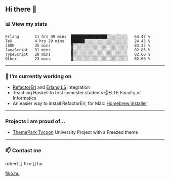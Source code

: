 ## Hi there 👋

### 📊 View my stats

<!--START_SECTION:waka-->

```text
Erlang       11 hrs 49 mins  ████████████████░░░░░░░░░   64.47 %
TeX          4 hrs 29 mins   ██████░░░░░░░░░░░░░░░░░░░   24.45 %
JSON         35 mins         ▓░░░░░░░░░░░░░░░░░░░░░░░░   03.22 %
JavaScript   31 mins         ▓░░░░░░░░░░░░░░░░░░░░░░░░   02.85 %
TypeScript   28 mins         ▓░░░░░░░░░░░░░░░░░░░░░░░░   02.60 %
Other        23 mins         ▓░░░░░░░░░░░░░░░░░░░░░░░░   02.09 %
```

<!--END_SECTION:waka-->


---

### 🔭 I’m currently working on
- [RefactorErl](https://plc.inf.elte.hu/erlang/) and [Erlang LS](https://erlang-ls.github.io) integration
- Teaching Haskell to first semester students @ELTE Faculty of Informatics
- An easier way to install RefactorErl, for Mac: [Homebrew installer](https://github.com/robertfiko/homebrew-referl-installer)

---
### Projects I am proud of...
- [ThemePark Tycoon](https://szofttech.inf.elte.hu/szofttech/public/csip-42) University Project with a Freezed theme
---


### 📫 Contact me
robert [] fiko [] hu

[fiko.hu](https://fiko.hu)


<!--
**robertfiko/robertfiko** is a ✨ _special_ ✨ repository because its `README.md` (this file) appears on your GitHub profile.

Here are some ideas to get you started:

- 🔭 I’m currently working on ...
- 🌱 I’m currently learning ...
- 👯 I’m looking to collaborate on ...
- 🤔 I’m looking for help with ...
- 💬 Ask me about ...
- 📫 How to reach me: ...
- 😄 Pronouns: ...
- ⚡ Fun fact: ...
-->
